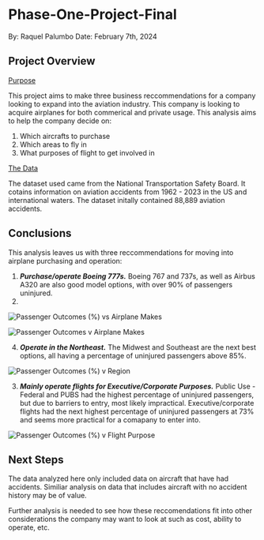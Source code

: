 # Phase-One-Project-Final
By: Raquel Palumbo
Date: February 7th, 2024

## Project Overview
<ins>Purpose</ins>

This project aims to make three business reccommendations for a company looking to expand into the aviation industry. This company is looking to acquire airplanes for both commerical and private usage. This analysis aims to help the company decide on:

1. Which aircrafts to purchase
2. Which areas to fly in
3. What purposes of flight to get involved in 

<ins>The Data</ins>

The dataset used came from the National Transportation Safety Board. It cotains information on aviation accidents from 1962 - 2023 in the US and international waters. 
The dataset initally contained 88,889 aviation accidents.


## Conclusions
This analysis leaves us with three reccommendations for moving into airplane purchasing and operation:

1. ***Purchase/operate Boeing 777s.*** Boeing 767 and 737s, as well as Airbus A320 are also good model options, with over 90% of passengers uninjured.
2. 
![Passenger Outcomes (%) vs Airplane Makes](https://github.com/raquel-palumbo/Phase-One-Project-Final/assets/153582741/d0a5a69c-ef95-4a1c-b01b-6b231807c75c)

![Passenger Outcomes v Airplane Makes](https://github.com/raquel-palumbo/Phase-One-Project-Final/assets/153582741/8ab26b29-6ee9-45f6-96d5-05da71b16480)


4. ***Operate in the Northeast.*** The Midwest and Southeast are the next best options, all having a percentage of uninjured passengers above 85%.

![Passenger Outcomes (%) v Region](https://github.com/raquel-palumbo/Phase-One-Project-Final/assets/153582741/dd3099f1-1bf6-44a0-bc58-bce62f237737)


3. ***Mainly operate flights for Executive/Corporate Purposes.*** Public Use - Federal and PUBS had the highest percentage of uninjured passengers, but due to barriers to entry, most likely impractical. Executive/corporate flights had the next highest percentage of uninjured passengers at 73% and seems more practical for a comapany to enter into.

![Passenger Outcomes (%) v Flight Purpose](https://github.com/raquel-palumbo/Phase-One-Project-Final/assets/153582741/0c77b6c7-0b44-4d07-91d6-885cc92333d6)


## Next Steps
The data analyzed here only included data on aircraft that have had accidents. Similiar analysis on data that includes aircraft with no accident history may be of value.

Further analysis is needed to see how these reccomendations fit into other considerations the company may want to look at such as cost, ability to operate, etc.


